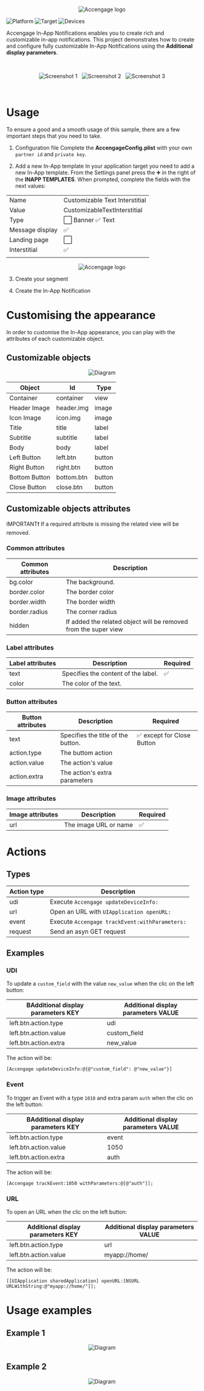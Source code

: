 <p align="center" >
    <img src=".github/accengage.png?raw=true" alt="Accengage logo" title="Accengage logo"> 
</p>

![Platform](https://img.shields.io/badge/platform-iOS-lightgrey.svg?style=flat)
![Target](https://img.shields.io/badge/target-iOS%209+-blue.svg?style=flat)
![Devices](https://img.shields.io/badge/devices-iPhone-lightgrey.svg?style=flat)

Accengage In-App Notifications enables you to create rich and customizable in-app notifications. This project demonstrates how to create and configure fully customizable In-App Notifications using the **Additional display parameters**.

<br/>
<p align="center" >
  <img src=".github/screenshot_1.png?raw=true" alt="Screenshot 1" title="Screenshot 1">
  &nbsp;
  <img src=".github/screenshot_2.gif?raw=true" alt="Screenshot 2" title="Screenshot 2"> 
  &nbsp;
  <img src=".github/screenshot_3.png?raw=true" alt="Screenshot 3" title="Screenshot 3"> 
  
</p>
<br/>

# Usage

To ensure a good and a smooth usage of this sample, there are a few important steps that you need to take.

1. Configuration file
Complete the **AccengageConfig.plist** with your own `partner id` and `private key`.

2. Add a new In-App template
  In your application target you need to add a new In-App template. From the Settings panel press the :heavy_plus_sign: in the right of the **INAPP TEMPLATES**. When prompted, complete the fields with the next values:
  
  |                 |                                                     |
  |-----------------|-----------------------------------------------------|
  | Name            | Customizable Text Interstitial                      |
  | Value           | CustomizableTextInterstitial                        |
  | Type            | :white_large_square: Banner :white_check_mark: Text |
  | Message display | :white_check_mark:                                  |
  | Landing page    | :white_large_square:                                |
  | Interstitial    | :white_check_mark:                                  |
  |                 |                                                     |

  <p align="center" ><img src=".github/add_new_tempalte.gif?raw=true" alt="Accengage logo" title="Accengage logo"></p>

3. Create your segment

4. Create the In-App Notification

# Customising the appearance

In order to customise the In-App appearance, you can play with the attributes of each customizable object.

## Customizable objects
<p align="center" ><img src=".github/diagram.png?raw=true" alt="Diagram" title="Diagram"></p>

| Object          |       Id     |    Type     |
|-----------------|--------------|-------------|
| Container       | container    |   view      |
| Header Image    | header.img   |   image     |
| Icon Image      | icon.img     |   image     |
| Title           | title        |   label     |
| Subtitle        | subtitle     |   label     |
| Body            | body         |   label     |
| Left Button     | left.btn     |   button    |
| Right Button    | right.btn    |   button    |
| Bottom Button   | bottom.btn   |   button    |
| Close Button    | close.btn    |   button    |

## Customizable objects attributes

IMPORTANT:heavy_exclamation_mark: If a required attribute is missing the related view will be removed.

### Common attributes
| Common attributes | Description                         |
|-------------------|-------------------------------------|
| bg.color          | The background.                     |
| border.color      | The border color                    |
| border.width      | The border width                    |
| border.radius     | The corner radius                   |
| hidden            | If added the related object will be removed from the super view |

### Label attributes
| Label attributes  | Description                         | Required |
|-------------------|-------------------------------------|----------|
| text              | Specifies the content of the label. |     :white_check_mark:    |
| color             | The color of the text.              |

### Button attributes 
| Button attributes | Description                         | Required |
|-------------------|-------------------------------------|----------|
| text              | Specifies the title of the button.  |     :white_check_mark:   except for Close Button |
| action.type       | The buttom action                   |          |
| action.value      | The action's value                  |          |
| action.extra      | The action's extra parameters       |          |

### Image attributes 
| Image attributes  | Description             |     Required       |
|-------------------|-------------------------|--------------------|
| url               | The image URL or name   | :white_check_mark: |

# Actions

## Types
| Action type       | Description                                   |
|-------------------|-----------------------------------------------|
| udi               | Execute `Accengage updateDeviceInfo:`         |
| url               | Open an URL with `UIApplication openURL:`     |
| event             | Execute `Accengage trackEvent:withParameters:`|
| request           | Send an asyn GET request                      |

## Examples

### UDI 
To update a `custom_field` with the value `new_value` when the clic on the left button:

| BAdditional display parameters KEY | Additional display parameters VALUE | 
|------------------------------------|-------------------------------------|
| left.btn.action.type               | udi                                 |
| left.btn.action.value              | custom_field                        |
| left.btn.action.extra              | new_value                           |

The action will be: 

```
[Accengage updateDeviceInfo:@{@"custom_field": @"new_value"}]
```

### Event 
To trigger an Event with a type `1010` and extra param `auth` when the clic on the left button:

| BAdditional display parameters KEY | Additional display parameters VALUE | 
|------------------------------------|-------------------------------------|
| left.btn.action.type               | event                               |
| left.btn.action.value              | 1050                                |
| left.btn.action.extra              | auth                                |

The action will be: 

```
[Accengage trackEvent:1050 withParameters:@[@"auth"]];
```

### URL 
To open an URL when the clic on the left button:

| Additional display parameters KEY | Additional display parameters VALUE | 
|------------------------------------|-------------------------------------|
| left.btn.action.type               | url                                 |
| left.btn.action.value              | myapp://home/                       |

The action will be: 

```
[[UIApplication sharedApplication] openURL:[NSURL URLWithString:@"myapp://home/"]];
```

# Usage examples

## Example 1
<p align="center" ><img src=".github/example_1.png?raw=true" alt="Diagram" title="Diagram"></p>

## Example 2
<p align="center" ><img src=".github/example_2.png?raw=true" alt="Diagram" title="Diagram"></p>
